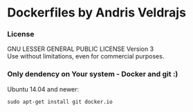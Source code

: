 # Dockerfiles by Andris Veldrajs
### License
GNU LESSER GENERAL PUBLIC LICENSE Version 3  
Use without limitations, even for commercial purposes.

### Only dendency on Your system - Docker and git :)
Ubuntu 14.04 and newer:  
```
sudo apt-get install git docker.io
```



